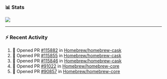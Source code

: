 ### :bar_chart: Stats

<a href="#">
  <img align="center" src="https://github-readme-stats.vercel.app/api?username=tuzi3040&show_icons=true&theme=dark" />
</a>

---

### :zap: Recent Activity

<!--START_SECTION:activity-->
1. 💪 Opened PR [#115882](https://github.com/Homebrew/homebrew-cask/pull/115882) in [Homebrew/homebrew-cask](https://github.com/Homebrew/homebrew-cask)
2. 💪 Opened PR [#115855](https://github.com/Homebrew/homebrew-cask/pull/115855) in [Homebrew/homebrew-cask](https://github.com/Homebrew/homebrew-cask)
3. 💪 Opened PR [#115846](https://github.com/Homebrew/homebrew-cask/pull/115846) in [Homebrew/homebrew-cask](https://github.com/Homebrew/homebrew-cask)
4. 💪 Opened PR [#91022](https://github.com/Homebrew/homebrew-core/pull/91022) in [Homebrew/homebrew-core](https://github.com/Homebrew/homebrew-core)
5. 💪 Opened PR [#90857](https://github.com/Homebrew/homebrew-core/pull/90857) in [Homebrew/homebrew-core](https://github.com/Homebrew/homebrew-core)
<!--END_SECTION:activity-->
